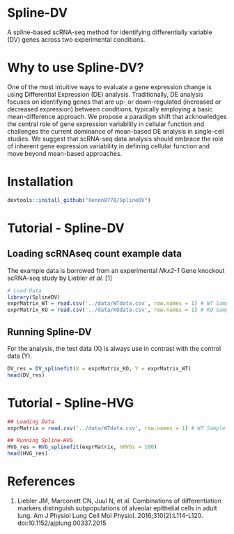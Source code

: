 # Spline-DV
A spline-based scRNA-seq method for identifying differentially variable (DV) genes across two experimental conditions.

# Why to use Spline-DV?
One of the most intuitive ways to evaluate a gene expression change is using Differential Expression (DE) analysis. Traditionally, DE analysis focuses on identifying genes that are up- or down-regulated (increased or decreased expression) between conditions, typically employing a basic mean-difference approach. We propose a paradigm shift that acknowledges the central role of gene expression variability in cellular function and challenges the current dominance of mean-based DE analysis in single-cell studies. We suggest that scRNA-seq data analysis should embrace the role of inherent gene expression variability in defining cellular function and move beyond mean-based approaches. 

# Installation 
```R
devtools::install_github("Xenon8778/SplineDV")
```
# Tutorial - Spline-DV
## Loading scRNAseq count example data
The example data is borrowed from an experimental *Nkx2-1* Gene knockout scRNA-seq study by Liebler *et al.* [1]
```R
# Load Data
library(SplineDV)
exprMatrix_WT = read.csv('../data/WTdata.csv', row.names = 1) # WT Sample
exprMatrix_KO = read.csv('../data/KOdata.csv', row.names = 1) # KO Sample
```
## Running Spline-DV
For the analysis, the test data (X) is always use in contrast with the control data (Y).
```R
DV_res = DV_splinefit(X = exprMatrix_KO, Y = exprMatrix_WT)
head(DV_res)
```

# Tutorial - Spline-HVG

```R
## Loading Data
exprMatrix = read.csv('../data/WTdata.csv', row.names = 1) # WT Sample

## Running Spline-HVG
HVG_res = HVG_splinefit(exprMatrix, nHVGs = 100)
head(HVG_res)
```

# References
1. Liebler JM, Marconett CN, Juul N, et al. Combinations of differentiation markers distinguish subpopulations of alveolar epithelial cells in adult lung. Am J Physiol Lung Cell Mol Physiol. 2016;310(2):L114-L120. doi:10.1152/ajplung.00337.2015
